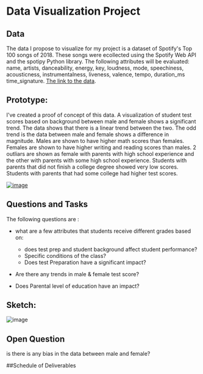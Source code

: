 # Data Visualization Project

## Data
The data I propose to visualize for my project is a dataset of Spotify's Top 100 songs of 2018. These songs were ecollected using the Spotify Web API and the spotipy Python library. The following attributes will be evaluated: name, artists, danceability, energy, key, loudness, mode, speechiness, acousticness, instrumentalness, liveness, valence, tempo, duration_ms 	time_signature. [The link to the data](https://www.kaggle.com/nadintamer/top-spotify-tracks-of-2018).

## Prototype:
I've created a proof of concept of this data. A visualization of student test scores based on background between male and female shows a significant trend. The data shows that there is a linear trend between the two. The odd trend is the data between male and female shows a difference in magnitude. Males are shown to have higher math scores than females. Females are shown to have higher writing and reading scores than males. 2 outliars are shown as female with parents with high school experience and the other with parents with some high school experience. Students with parents that did not finish a college degree showed very low scores. Students with parents that had some college had higher test scores. 

[![image](https://user-images.githubusercontent.com/44887761/65477243-b31a2e00-de53-11e9-94e0-38392cb2e6d2.png)](https://beta.vizhub.com/samemurk21/7fcea284f75542908ba69349e4daadfa)

## Questions and Tasks

The following questions are : 

* what are a few attributes that students receive different grades based on:
  * does test prep and student background affect student performance?
  * Specific conditions of the class?
  * Does test Preparation have a significant impact?

* Are there any trends in male & female test score?

* Does Parental level of education have an impact?


## Sketch:
![image](https://user-images.githubusercontent.com/44887761/65477911-cdeda200-de55-11e9-9cab-365febe75caa.png)

## Open Question
is there is any bias in the data between male and female?

##Schedule of Deliverables
